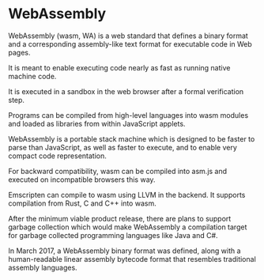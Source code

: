 # WebAssembly

WebAssembly (wasm, WA) is a web standard that defines a binary format and a corresponding assembly-like text format for executable code in Web pages.

It is meant to enable executing code nearly as fast as running native machine code.

It is executed in a sandbox in the web browser after a formal verification step.

Programs can be compiled from high-level languages into wasm modules and loaded as libraries from within JavaScript applets.

WebAssembly is a portable stack machine which is designed to be faster to parse than JavaScript, as well as faster to execute, and to enable very compact code representation.

For backward compatibility, wasm can be compiled into asm.js and executed on incompatible browsers this way. 

Emscripten can compile to wasm using LLVM in the backend. It supports compilation from Rust, C and C++ into wasm.

After the minimum viable product release, there are plans to support garbage collection which would make WebAssembly a compilation target for garbage collected programming languages like Java and C#.

In March 2017, a WebAssembly binary format was defined, along with a human-readable linear assembly bytecode format that resembles traditional assembly languages.

